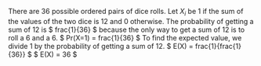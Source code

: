 There are 36 possible ordered pairs of dice rolls. 
Let $X_i$ be 1 if the sum of the values of the two dice is 12 and 0 otherwise. 
The probability of getting a sum of 12 is $ frac{1}{36} $ because the only way to get a sum of 12 is to roll a 6 and a 6. 
$ Pr(X=1) = frac{1}{36} $ 
To find the expected value, we divide 1 by the probability of getting a sum of 12. 
$ E(X) = frac{1}{frac{1}{36}} $ 
$ E(X) = 36 $
